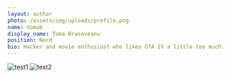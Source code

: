 ```yaml
---
layout: author
photo: /assets/img/uploads/profile.png
name: tomab
display_name: Toma Brasoveanu
position: Nerd
bio: Hacker and movie enthusiast who likes GTA IV a little too much.
---
```


![test1](/assets/img/uploads/profile.png)
![test2](../assets/img/uploads/profile.png)
